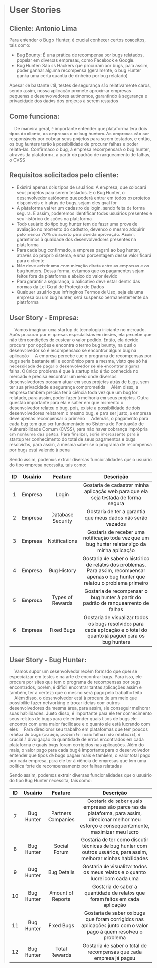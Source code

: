 > # User Stories
>
> ## Cliente: Antonio Lima
>
> Para entender o Bug x Hunter, é crucial conhecer certos conceitos, tais como:
>
> - Bug Bounty: É uma prática de recompensa por bugs relatados, popular em diversas empresas, como Facebook e Google.
> - Bug Hunter: São os Hackers que procuram por bugs, para assim, poder ganhar alguma recompensa (geralmente, o bug Hunter ganha uma certa quantia de dinheiro por bug relatado)
>
> Apesar de bastante útil, testes de segurança são relativamente caros, sendo assim, nossa aplicação promete aproximar empresas pequenas e desenvolvedores autônomos, garantindo à segurança e privacidade dos dados dos projetos à serem testados
>
> ## Como funciona:
>
> &nbsp;&nbsp;&nbsp;&nbsp;De maneira geral, é importante entender que plataforma terá dois tipos de cliente, as empresas e os bug hunters. As empresas vão ser responsáveis por colocar seus projetos para serem testados, e então, os bug hunters terão à possibilidade de procurar falhas e poder relatá-las. Confirmado o bug, à empresa recompensará o bug hunter, através da plataforma, a partir do padrão de ranqueamento de falhas, o CVSS
>
> ## Requisitos solicitados pelo cliente:
>
> - Existirá apenas dois tipos de usuários: A empresa, que colocará seus projetos para serem testados. E o Bug Hunter, o desenvolvedor autônomo que poderá entrar em todos os projetos disponíveis e ir atrás de bugs, sejam eles qual for
> - A plataforma vai ter um cadastro de login, sendo feita de forma segura. E assim, poderemos identificar todos usuários presentes e seu histórico de ações na plataforma
> - Todo usuário do tipo bug hunter tem de fazer uma prova de avaliação no momento do cadastro, devendo o mesmo adquirir pelo menos 70% de acerto para devida aprovação. Assim, garantimos à qualidade dos desenvolvedores presentes na plataforma
> - Para cada bug confirmado, a empresa pagará ao bug hunter, através do próprio sistema, e uma porcentagem desse valor ficará para o cliente
> - Não deve existir uma comunicação direta entre as empresas e os bug hunters. Dessa forma, evitamos que os pagamentos sejam feitos fora da plataforma e abaixo do valor devido
> - Para garantir a segurança, o aplicativo deve estar dentro das normas da Lei Geral de Proteção de Dados
> - Qualquer usuário que infringir os Termos de Uso, seja ele uma empresa ou um bug hunter, será suspenso permanentemente da plataforma
>
> ## User Story - Empresa:
>
> &nbsp;&nbsp;&nbsp;&nbsp;Vamos imaginar uma startup de tecnologia iniciante no mercado. Após procurar por empresas especialistas em testes, ela percebe que não têm condições de custear o valor pedido. Então, ela decide procurar por opções e encontra o termo bug bounty, na qual o desenvolvedor só é recompensado se encontrar algum bug na aplicação
> &nbsp;&nbsp;&nbsp;&nbsp;A empresa percebe que o programa de recompensas por bugs seria bastante útil e econômico para a mesma, visto que só há necessidade de pagar o desenvolvedor se ele encontrar alguma falha. O único problema é que à startup não é tão conhecida no mercado e precisa encontrar um meio onde diversos desenvolvedores possam atuar em seus projetos atrás de bugs, sem ter sua privacidade e segurança comprometida
> &nbsp;&nbsp;&nbsp;&nbsp;Além disso, a empresa também precisa ter à ciência toda vez que um bug for relatado, para assim, poder fazer à melhoria em seus projetos. Outra questão importante para ela é saber em que momento o desenvolvedor relatou o bug, pois, existe a possibilidade de dois desenvolvedores relatarem o mesmo bug, e para ser justo, a empresa deve apenas recompensar o primeiro
> &nbsp;&nbsp;&nbsp;&nbsp;Ademais, o pagamento para cada bug tem que ser fundamentado no Sistema de Pontuação de Vulnerabilidade Comum (CVSS), para não haver cobrança imprópria em nenhuma das partes. Para finalizar, seria interessante para à startup ter conhecimento do total de seus pagamentos e bugs resolvidos, para assim, à mesma saber se o programa de recompensa por bugs está valendo à pena
>
> Sendo assim, podemos extrair diversas funcionalidades que o usuário do tipo empresa necessita, tais como:
>
> | ID  | Usuário |      Feature      |                                                              Descrição                                                              |
> | :-: | :-----: | :---------------: | :---------------------------------------------------------------------------------------------------------------------------------: |
> |  1  | Empresa |       Login       |                         Gostaria de cadastrar minha aplicação web para que ela seja testada de forma segura                         |
> |  2  | Empresa | Database Security |                                     Gostaria de ter a garantia que meus dados não serão vazados                                     |
> |  3  | Empresa |   Notifications   |                   Gostaria de receber uma notificação toda vez que um bug hunter relatar algo da minha aplicação                    |
> |  4  | Empresa |    Bug History    | Gostaria de saber o histórico de relatos dos problemas. Para assim, recompensar apenas o bug hunter que relatou o problema primeiro |
> |  5  | Empresa | Types of Rewards  |                          Gostaria de recompensar o bug hunter à partir do padrão de ranqueamento de falhas                          |
> |  6  | Empresa |    Fixed Bugs     |        Gostaria de visualizar todos os bugs resolvidos para cada aplicação e o total do quanto já paguei para os bug hunters        |
>
> ## User Story - Bug Hunter:
>
> &nbsp;&nbsp;&nbsp;&nbsp;Vamos supor um desenvolvedor recém formado que quer se especializar em testes e na arte de encontrar bugs. Para isso, ele procura por sites que tem o programa de recompensas por bugs encontrados, porém, é difícil encontrar tantas aplicações assim e também, ter a certeza que o mesmo será pago pelo trabalho feito
> &nbsp;&nbsp;&nbsp;&nbsp;Além disso, o desenvolvedor está à procura de um meio que possibilite fazer networking e trocar ideias com outros desenvolvedores da mesma área, para assim, ele conseguir melhorar suas habilidades. Junto disso, é importante para ele ter conhecimento seus relatos de bugs para ele entender quais tipos de bugs ele encontra com uma maior facilidade e o quanto ele está lucrando com eles
> &nbsp;&nbsp;&nbsp;&nbsp;Para direcionar seu trabalho em plataformas que tem poucos relatos de bugs (ou seja, podem ter mais falhas não relatadas), é crucial à divulgação da quantidade de erros encontrados em cada plataforma e quais bugs foram corrigidos nas aplicações. Além do mais, o valor pago para cada bug é importante para o desenvolvedor entender que tipos de bugs pagam mais e também, o valor total pago por cada empresa, para ele ter à ciência de empresas que tem uma política forte de recompensamento por falhas relatadas
>
> Sendo assim, podemos extrair diversas funcionalidades que o usuário do tipo Bug Hunter necessita, tais como:
>
> | ID  |  Usuário   |      Feature       |                                                                    Descrição                                                                    |
> | :-: | :--------: | :----------------: | :---------------------------------------------------------------------------------------------------------------------------------------------: |
> |  7  | Bug Hunter | Partners Companies | Gostaria de saber quais empresas são parceiras da plataforma, para assim, direcionar melhor meu esforço e consequentemente, maximizar meu lucro |
> |  8  | Bug Hunter |    Social Forum    |                Gostaria de ter como discutir técnicas de bug hunter com outros usuários, para assim, melhorar minhas habilidades                |
> |  9  | Bug Hunter |    Bug Details     |                                   Gostaria de visualizar todos os meus relatos e o quanto lucrei com cada uma                                   |
> | 10  | Bug Hunter | Amount of Reports  |                                  Gostaria de saber a quantidade de relatos que foram feitos em cada aplicação                                   |
> | 11  | Bug Hunter |     Fixed Bugs     |                 Gostaria de saber os bugs que foram corrigidos nas aplicações junto com o valor pago à quem resolveu o problema                 |
> | 12  | Bug Hunter |   Total Rewards    |                                       Gostaria de saber o total de recompensas que cada empresa já pagou                                        |
